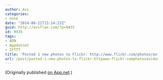 ```yaml
---
author: Avi
categories:
- none
date: "2014-08-21T13:14:22Z"
guid: http://aviflax.com/?p=9435
id: 9435
tags:
- ADN
- Appdotnet
- IFTTT
title: 'Posted 1 new photos to Flickr: http://www.flickr.com/photos/avi4now/'
url: /post/posted-1-new-photos-to-flickr-httpwww-flickr-comphotosavi4now-12/
---
```

(Originally published [on App.net](http://alpha.app.net/aviflax/post/37151633).)